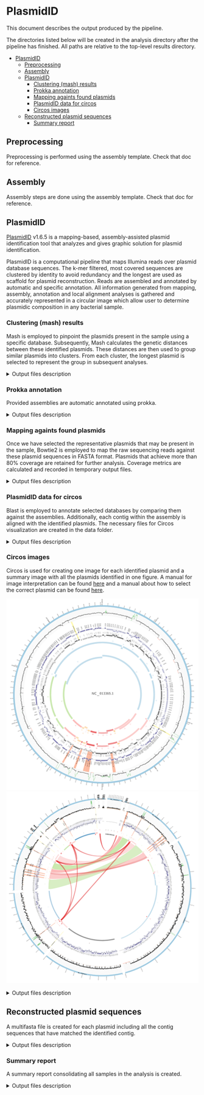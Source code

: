 # PlasmidID

This document describes the output produced by the pipeline.

The directories listed below will be created in the analysis directory after the pipeline has finished. All paths are relative to the top-level results directory.

- [PlasmidID](#plasmidid)
  - [Preprocessing](#preprocessing)
  - [Assembly](#assembly)
  - [PlasmidID](#plasmidid-1)
    - [Clustering (mash) results](#clustering-mash-results)
    - [Prokka annotation](#prokka-annotation)
    - [Mapping againts found plasmids](#mapping-againts-found-plasmids)
    - [PlasmidID data for circos](#plasmidid-data-for-circos)
    - [Circos images](#circos-images)
  - [Reconstructed plasmid sequences](#reconstructed-plasmid-sequences)
    - [Summary report](#summary-report)

## Preprocessing

Preprocessing is performed using the assembly template. Check that doc for reference.

## Assembly

Assembly steps are done using the assembly template. Check that doc for reference.

## PlasmidID

[PlasmidID](https://github.com/BU-ISCIII/plasmidID) v1.6.5 is a mapping-based, assembly-assisted plasmid identification tool that analyzes and gives graphic solution for plasmid identification.

PlasmidID is a computational pipeline that maps Illumina reads over plasmid database sequences. The k-mer filtered, most covered sequences are clustered by identity to avoid redundancy and the longest are used as scaffold for plasmid reconstruction. Reads are assembled and annotated by automatic and specific annotation. All information generated from mapping, assembly, annotation and local alignment analyses is gathered and accurately represented in a circular image which allow user to determine plasmidic composition in any bacterial sample.

### Clustering (mash) results

Mash is employed to pinpoint the plasmids present in the sample using a specific database. Subsequently, Mash calculates the genetic distances between these identified plasmids. These distances are then used to group similar plasmids into clusters. From each cluster, the longest plasmid is selected to represent the group in subsequent analyses.

<details>
<summary>Output files description</summary>

`NO_GROUP/kmer`
        - <strong>database.filtered_XX</strong>: Contains identifiers for plasmids identified by Mash that exhibit a distance value greater than a specified threshold (e.g., 0.95).
        - <strong>database.filtered_XX_term.XX.clusters.tab</strong>: A tabulated file listing the clusters of plasmids grouped based on their genetic similarities.
        - <strong>database.filtered_XX_term.XX.representative.fasta</strong>: The FASTA formatted sequence file of the longests plasmids selected as representatives for each cluster.
        - <strong>database.filtered_XX_term.XX.representative.fasta.*.bt2</strong>: Bowtie2 index files for the representative FASTA sequences.
        - <strong>database.filtered_XX_term.fasta</strong>: the FASTA formatted sequences from the plasmids in database.filtered_XX.
        - <strong>database.filtered_XX_term.mash.distances.tab</strong>: Tabulated data of Mash-calculated distances between the filtered plasmid sequences, used for clustering.
        - <strong>database.msh</strong>: The Mash sketch file of the database, which is a compact binary representation of the set of plasmids used for quick distance estimation.
        - <strong>database.screen.tab</strong>: Output file listing the results of the Mash screen operation, which compares the sample against the database to find matching plasmids.
</details>

### Prokka annotation

Provided assemblies are automatic annotated using prokka.

<details>
<summary>Output files description</summary>

`NO_GROUP/database`
Prokka output files can be found [here](https://github.com/tseemann/prokka?tab=readme-ov-file#output-files)
        - SAMPLE_NAME.err  
        - SAMPLE_NAME.fna  
        - SAMPLE_NAME.gff
        - SAMPLE_NAME.gff.renamed
        - SAMPLE_NAME.gff.bed: gff in bed format
        - SAMPLE_NAME.gff.reverse.bed: only reverse genes
        - SAMPLE_NAME.gff.forward.bed: only forward genes
        - SAMPLE_NAME.sqn
        - SAMPLE_NAME.txt
        - SAMPLE_NAME.faa
        - SAMPLE_NAME.fsa
        - SAMPLE_NAME.tbl
        - SAMPLE_NAME.ffn
        - SAMPLE_NAME.gbk
        - SAMPLE_NAME.log
        - SAMPLE_NAME.tsv
</details>

### Mapping againts found plasmids

Once we have selected the representative plasmids that may be present in the sample, Bowtie2 is employed to map the raw sequencing reads against these plasmid sequences in FASTA format. Plasmids that achieve more than 80% coverage are retained for further analysis. Coverage metrics are calculated and recorded in temporary output files.

<details>
<summary>Output files description</summary>

`NO_GROUP/mapping`
        - <strong>SAMPLE_NAME.coverage</strong>: Contains initial coverage bedgraph data for each plasmid
        - <strong>SAMPLE_NAME.coverage_adapted</strong>: Adjusted coverage mean for each plasmid
        - <strong>SAMPLE_NAME.coverage_adapted_clustered</strong>: adjusted coverage mean filtered with more than 80% coverage.
        - <strong>SAMPLE_NAME.coverage_adapted_clustered_ac</strong>: identificator of filtered plasmids
        - <strong>SAMPLE_NAME.coverage_adapted_clustered_percentage</strong>: coverage data for each plasmid in percentaje (1-value)
        - <strong>SAMPLE_NAME.coverage_adapted_filtered_80</strong>: Lists plasmids with coverage exceeding 80%, selected for subsequent analysis.
        - <strong>SAMPLE_NAME.coverage_adapted_filtered_80_term.fasta</strong>: FASTA formatted file containing sequences of plasmids with more than 80% coverage.
        - <strong>SAMPLE_NAME.coverage_adapted_filtered_80_term.fasta.blast.tmp.*</strong>: Temporary BLAST files for sequences that have passed the 80% coverage threshold, used for further comparative analysis.
        - <strong>SAMPLE_NAME.sorted.bam</strong>: BAM file of aligned reads sorted by coordinates.
        - <strong>SAMPLE_NAME.sorted.bam.bai</strong>: Index file for the sorted BAM file, facilitating faster data retrieval.
</details>

### PlasmidID data for circos

Blast is employed to annotate selected databases by comparing them against the assemblies. Additionally, each contig within the assembly is aligned with the identified plasmids. The necessary files for Circos visualization are created in the data folder.

<details>
<summary>Output files description</summary>

`NO_GROUP/SAMPLE_NAME/data`
        - pID_highlights.conf: genes highlights for circos.
        - pID_text_annotation.coordinates: text annotation coordinates for circos.
        - SAMPLE_NAME.bedgraph: bedgraph coverage for each plasmid
        - SAMPLE_NAME.bedgraph_term: filtered bedgraph coverage for each plasmid
        - SAMPLE_NAME.DB.bed: blast result in bed format
        - SAMPLE_NAME.DB.blast: for each annotation database blast result against the assembly
        - SAMPLE_NAME.DB.coordinates: blast result with the coordinates needed for the circos image
        - SAMPLE_NAME.fna.blast.tmp.*: blast tmp database files
        - SAMPLE_NAME.gff.forward.coordinates: gff coordinates for forward genes for annotation track
        - SAMPLE_NAME.gff.reverse.coordinates: gff coordinates for reverse genes for annotation track
        - SAMPLE_NAME.karyotype_individual.txt: karyotype template for each plasmid individual image
        - SAMPLE_NAME.karyotype_summary.txt: karyotype circos file for summary image
        - SAMPLE_NAME.plasmids.bed: blast result plasmids in bed format.
        - SAMPLE_NAME.plasmids.blast: blast result contigs against identified plasmids.
        - SAMPLE_NAME.plasmids.blast.links: blast result for links for contigs that match different plasmids.
        - SAMPLE_NAME.plasmids.complete: complete track information for citcos
        - SAMPLE_NAME.plasmids.links: links for contigs that match different plasmids.
</details>

### Circos images

Circos is used for creating one image for each identified plasmid and a summary image with all the plasmids identified in one figure. A manual for image interpretation can be found [here](https://github.com/BU-ISCIII/plasmidID/wiki/Understanding-the-image:-track-by-track) and a manual about how to select the correct plasmid can be found [here](https://github.com/BU-ISCIII/plasmidID/wiki/How-to-chose-the-right-plasmids).

![plasmidid_image](./images/SEN30_000195995_NC_013365.1.png)
![summary_image](./images/KPN30_000240185_summary.png)

<details>
<summary>Output files description</summary>

`NO_GROUP/images`

- SAMPLE_NAME_PLASMID_individual.circos.conf: circos conf file used for generating the individual image
- SAMPLE_NAME_PLASMID.png: circos image for individual plasmidID
- SAMPLE_NAME_summary.circos.conf: circos conf file used for genering the summary image
- SAMPLE_NAME_summary.png: summary image

</details>

## Reconstructed plasmid sequences

A multifasta file is created for each plasmid including all the contig sequences that have matched the identified contig.

<details>
<summary>Output files description</summary>

`NO_GROUP/fasta_files`

- PLASMID_term.fasta: multifasta file for each plasmid identified in the sample.

</details>

### Summary report

A summary report consolidating all samples in the analysis is created.

<details>
<summary>Output files description</summary>

`NO_GROUP`

- `NO_GROUP_final_results.html`: report with same info as table below that can be viewed using chrome.
- `NO_GROUP_final_results.tab`: plasmid info for each sample.

</details>
